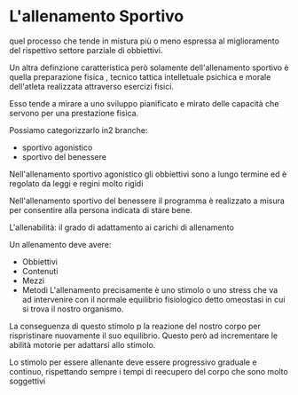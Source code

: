 # L'allenamento Sportivo

quel processo che tende in mistura più o meno espressa al miglioramento del rispettivo settore parziale di obbiettivi.

Un altra definzione caratteristica però solamente dell'allenamento sportivo è quella preparazione fisica , tecnico tattica intelletuale psichica e morale dell'atleta realizzata attraverso esercizi fisici.

Esso tende a mirare a uno sviluppo pianificato e mirato delle capacità che servono per una prestazione fisica.

Possiamo categorizzarlo in2 branche:
- sportivo agonistico
- sportivo del benessere

Nell'allenamento sportivo agonistico gli obbiettivi sono a lungo termine ed è regolato da leggi e regini molto rigidi

Nell'allenamento sportivo del benessere il programma è realizzato a misura per consentire alla persona indicata di stare bene.

L'allenabilità: il grado di adattamento ai carichi di allenamento

Un allenamento deve avere:
- Obbiettivi
- Contenuti
- Mezzi 
- Metodi
L'allenamento precisamente è uno stimolo o uno stress che va ad intervenire con il normale equilibrio fisiologico detto omeostasi in cui si trova il nostro organismo.

La conseguenza di questo stimolo p la reazione del nostro corpo per rispristinare nuovamente il suo equilibrio.
Questo però ad incrementare le abilità motorie per adattarsi allo stimolo.

Lo stimolo per essere allenante deve essere progressivo graduale e continuo, rispettando sempre i tempi di reecupero del corpo che sono molto soggettivi


<!--stackedit_data:
eyJoaXN0b3J5IjpbLTgzMzg1Mzc1LC0xNTcxODMyOTQ5XX0=
-->